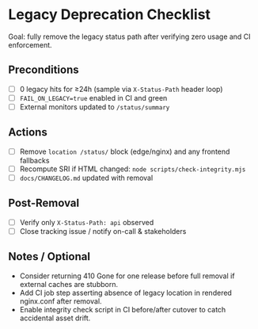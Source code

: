 # Legacy Deprecation Checklist

Goal: fully remove the legacy status path after verifying zero usage and CI enforcement.

## Preconditions
- [ ] 0 legacy hits for ≥24h (sample via `X-Status-Path` header loop)
- [ ] `FAIL_ON_LEGACY=true` enabled in CI and green
- [ ] External monitors updated to `/status/summary`

## Actions
- [ ] Remove `location /status/` block (edge/nginx) and any frontend fallbacks
- [ ] Recompute SRI if HTML changed: `node scripts/check-integrity.mjs`
- [ ] `docs/CHANGELOG.md` updated with removal

## Post-Removal
- [ ] Verify only `X-Status-Path: api` observed
- [ ] Close tracking issue / notify on-call & stakeholders

## Notes / Optional
- Consider returning 410 Gone for one release before full removal if external caches are stubborn.
- Add CI job step asserting absence of legacy location in rendered nginx.conf after removal.
- Enable integrity check script in CI before/after cutover to catch accidental asset drift.
